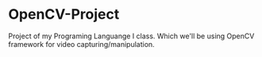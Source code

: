 # OpenCV-Project
Project of my Programing Languange I class. Which we'll be using OpenCV framework for video capturing/manipulation.
